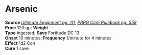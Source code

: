 # Arsenic

**Source** [_Ultimate Equipment pg. 111_](http://paizo.com/products/btpy8tmc?Pathfinder-Roleplaying-Game-Ultimate-Equipment), [_PRPG Core Rulebook pg. 558_](http://paizo.com/pathfinderRPG/v5748btpy88yj)  
**Price** 120 gp; **Weight** —  
**Type** ingested; **Save** Fortitude DC 13  
**Onset** 10 minutes; **Frequency** 1/minute for 4 minutes  
**Effect** 1d2 Con  
**Cure** 1 save